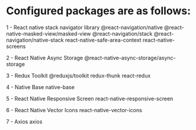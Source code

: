 # Configured packages are as follows:

1 - React native stack navigator library
@react-navigation/native
@react-native-masked-view/masked-view
@react-navigation/stack
@react-navigation/native-stack
react-native-safe-area-context
react-native-screens

2 - React Native Async Storage
@react-native-async-storage/async-storage

3 - Redux Toolkit
@reduxjs/toolkit
redux-thunk
react-redux

4 - Native Base
native-base

5 - React Native Responsive Screen
react-native-responsive-screen

6 - React Native Vector Icons
react-native-vector-icons

7 - Axios
axios
